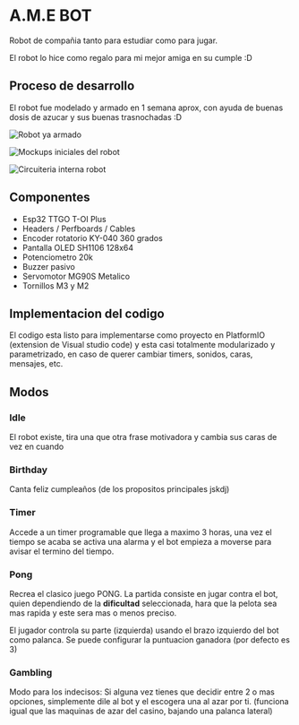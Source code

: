 # A.M.E BOT
Robot de compañia tanto para estudiar como para jugar.

El robot lo hice como regalo para mi mejor amiga en su cumple :D

## Proceso de desarrollo
El robot fue modelado y armado en 1 semana aprox, con ayuda de buenas dosis de azucar y sus buenas trasnochadas :D

![Robot ya armado](https://github.com/user-attachments/assets/514cfe85-05a9-4405-8938-bfee4e6ffb10)

![Mockups iniciales del robot](https://github.com/user-attachments/assets/9903c608-9f89-4afa-b77a-d2a0b1c458d2)

![Circuiteria interna robot](https://github.com/user-attachments/assets/3d10ab85-f5f2-4d05-95e1-1b0f57292e02)

## Componentes
* Esp32 TTGO T-OI Plus
* Headers / Perfboards / Cables
* Encoder rotatorio KY-040 360 grados
* Pantalla OLED SH1106 128x64
* Potenciometro 20k
* Buzzer pasivo
* Servomotor MG90S Metalico
* Tornillos M3 y M2

## Implementacion del codigo
El codigo esta listo para implementarse como proyecto en PlatformIO (extension de Visual studio code) y 
esta casi totalmente modularizado y parametrizado, en caso de querer cambiar timers, sonidos, caras, mensajes, etc.

## Modos

### Idle
El robot existe, tira una que otra frase motivadora y cambia sus caras de vez en cuando

### Birthday
Canta feliz cumpleaños (de los propositos principales jskdj)

### Timer
Accede a un timer programable que llega a maximo 3 horas, una vez el tiempo se acaba
se activa una alarma y el bot empieza a moverse para avisar el termino del tiempo.

### Pong
Recrea el clasico juego PONG. La partida consiste en jugar contra el bot, quien dependiendo de la 
**dificultad** seleccionada, hara que la pelota sea mas rapida y este sera mas o menos preciso.

El jugador controla su parte (izquierda) usando el brazo izquierdo del bot como palanca.
Se puede configurar la puntuacion ganadora (por defecto es 3)

### Gambling
Modo para los indecisos: Si alguna vez tienes que decidir entre 2 o mas opciones, simplemente dile al bot y el
escogera una al azar por ti. (funciona igual que las maquinas de azar del casino, bajando una palanca lateral)

